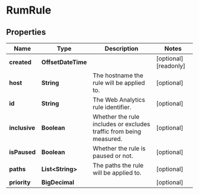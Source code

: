 

# RumRule


## Properties

| Name | Type | Description | Notes |
|------------ | ------------- | ------------- | -------------|
|**created** | **OffsetDateTime** |  |  [optional] [readonly] |
|**host** | **String** | The hostname the rule will be applied to. |  [optional] |
|**id** | **String** | The Web Analytics rule identifier. |  [optional] |
|**inclusive** | **Boolean** | Whether the rule includes or excludes traffic from being measured. |  [optional] |
|**isPaused** | **Boolean** | Whether the rule is paused or not. |  [optional] |
|**paths** | **List&lt;String&gt;** | The paths the rule will be applied to. |  [optional] |
|**priority** | **BigDecimal** |  |  [optional] |



